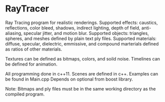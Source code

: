 RayTracer
=========

Ray Tracing program for realistic renderings.
Supported effects: caustics, reflections, color bleed, shadows, indirect lighting, depth of field, anti-aliasing, specular jitter, and motion blur. 
Supported objects: triangles, spheres, and meshes defined by plain text ply files.
Supported materials: diffuse, specular, dielectric, emmissive, and compound marterials defined as ratios of other materials. 

Textures can be defined as bitmaps, colors, and soild noise.
Timelines can be defined for animation.

All programming done in c++11.
Scenes are defined in c++. Examples can be found in Main.cpp
Depends on optional from boost library.

Note: Bitmaps and ply files must be in the same working directory as the compiled program.
